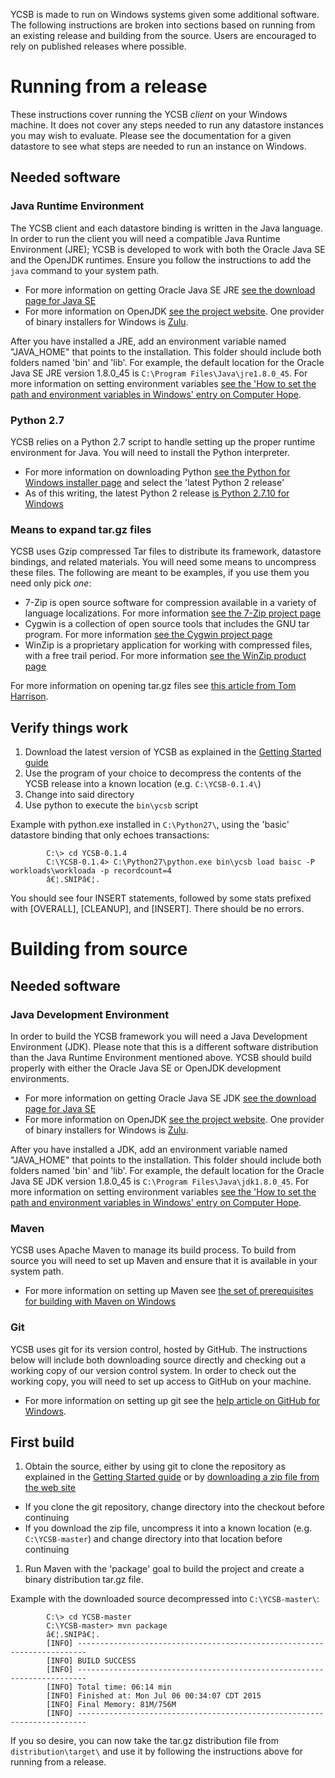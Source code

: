YCSB is made to run on Windows systems given some additional software. The following instructions are broken into sections based on running from an existing release and building from the source. Users are encouraged to rely on published releases where possible.

# Running from a release

These instructions cover running the YCSB _client_ on your Windows machine. It does not cover any steps needed to run any datastore instances you may wish to evaluate. Please see the documentation for a given datastore to see what steps are needed to run an instance on Windows.

## Needed software

### Java Runtime Environment

The YCSB client and each datastore binding is written in the Java language. In order to run the client you will need a compatible Java Runtime Environment (JRE); YCSB is developed to work with both the Oracle Java SE and the OpenJDK runtimes. Ensure you follow the instructions to add the `java` command to your system path.

* For more information on getting Oracle Java SE JRE [see the download page for Java SE](http://www.oracle.com/technetwork/java/javase/downloads/index.html)
* For more information on OpenJDK [see the project website](http://openjdk.java.net/). One provider of binary installers for Windows is [Zulu](http://www.azulsystems.com/products/zulu).

After you have installed a JRE, add an environment variable named "JAVA_HOME" that points to the installation. This folder should include both folders named 'bin' and 'lib'. For example, the default location for the Oracle Java SE JRE version 1.8.0_45 is `C:\Program Files\Java\jre1.8.0_45`. For more information on setting environment variables [see the 'How to set the path and environment variables in Windows' entry on Computer Hope](http://www.computerhope.com/issues/ch000549.htm).

### Python 2.7

YCSB relies on a Python 2.7 script to handle setting up the proper runtime environment for Java. You will need to install the Python interpreter.

* For more information on downloading Python [see the Python for Windows installer page](https://www.python.org/downloads/windows/) and select the 'latest Python 2 release' 
* As of this writing, the latest Python 2 release [is Python 2.7.10 for Windows](https://www.python.org/downloads/release/python-2710/)

### Means to expand tar.gz files

YCSB uses Gzip compressed Tar files to distribute its framework, datastore bindings, and related materials. You will need some means to uncompress these files. The following are meant to be examples, if you use them you need only pick _one_:

* 7-Zip is open source software for compression available in a variety of language localizations. For more information [see the 7-Zip project page](http://www.7-zip.org/)
* Cygwin is a collection of open source tools that includes the GNU tar program. For more information [see the Cygwin project page](http://www.cygwin.com/)
* WinZip is a proprietary application for working with compressed files, with a free trail period. For more information [see the WinZip product page](http://winzip.com/windows/en/index.htm) 

For more information on opening tar.gz files see [this article from Tom Harrison](http://www.ofzenandcomputing.com/how-to-open-tar-gz-files/).

## Verify things work

1. Download the latest version of YCSB as explained in the [Getting Started guide](https://github.com/brianfrankcooper/YCSB/wiki/Getting-Started)
1. Use the program of your choice to decompress the contents of the YCSB release into a known location (e.g. `C:\YCSB-0.1.4\`)
1. Change into said directory
1. Use python to execute the `bin\ycsb` script

Example with python.exe installed in `C:\Python27\`, using the 'basic' datastore binding that only echoes transactions:
```
        C:\> cd YCSB-0.1.4
        C:\YCSB-0.1.4> C:\Python27\python.exe bin\ycsb load baisc -P workloads\workloada -p recordcount=4
        â€¦.SNIPâ€¦.
```

You should see four INSERT statements, followed by some stats prefixed with [OVERALL], [CLEANUP], and [INSERT]. There should be no errors.

# Building from source

## Needed software

### Java Development Environment

In order to build the YCSB framework you will need a Java Development Environment (JDK). Please note that this is a different software distribution than the Java Runtime Environment mentioned above. YCSB should build properly with either the Oracle Java SE or OpenJDK development environments.

* For more information on getting Oracle Java SE JDK [see the download page for Java SE](http://www.oracle.com/technetwork/java/javase/downloads/index.html)
* For more information on OpenJDK [see the project website](http://openjdk.java.net/). One provider of binary installers for Windows is [Zulu](http://www.azulsystems.com/products/zulu).

After you have installed a JDK, add an environment variable named "JAVA_HOME" that points to the installation. This folder should include both folders named 'bin' and 'lib'. For example, the default location for the Oracle Java SE JDK version 1.8.0_45 is `C:\Program Files\Java\jdk1.8.0_45`. For more information on setting environment variables [see the 'How to set the path and environment variables in Windows' entry on Computer Hope](http://www.computerhope.com/issues/ch000549.htm).

### Maven

YCSB uses Apache Maven to manage its build process. To build from source you will need to set up Maven and ensure that it is available in your system path.

* For more information on setting up Maven see [the set of prerequisites for building with Maven on Windows](https://maven.apache.org/guides/getting-started/windows-prerequisites.html)

### Git

YCSB uses git for its version control, hosted by GitHub. The instructions below will include both downloading source directly and checking out a working copy of our version control system. In order to check out the working copy, you will need to set up access to GitHub on your machine.

* For more information on setting up git see the [help article on GitHub for Windows](https://help.github.com/articles/set-up-git/#platform-windows).

## First build

1. Obtain the source, either by using git to clone the repository as explained in the [Getting Started guide](https://github.com/brianfrankcooper/YCSB/wiki/Getting-Started) or by [downloading a zip file from the web site](https://github.com/brianfrankcooper/YCSB/archive/master.zip)
  - If you clone the git repository, change directory into the checkout before continuing
  - If you download the zip file, uncompress it into a known location (e.g. `C:\YCSB-master`) and change directory into that location before continuing
1. Run Maven with the 'package' goal to build the project and create a binary distribution tar.gz file.

Example with the downloaded source decompressed into `C:\YCSB-master\`:
```
        C:\> cd YCSB-master
        C:\YCSB-master> mvn package
        â€¦.SNIPâ€¦.
        [INFO] ------------------------------------------------------------------------
        [INFO] BUILD SUCCESS
        [INFO] ------------------------------------------------------------------------
        [INFO] Total time: 06:14 min
        [INFO] Finished at: Mon Jul 06 00:34:07 CDT 2015
        [INFO] Final Memory: 81M/756M
        [INFO] ------------------------------------------------------------------------
```

If you so desire, you can now take the tar.gz distribution file from `distribution\target\` and use it by following the instructions above for running from a release.